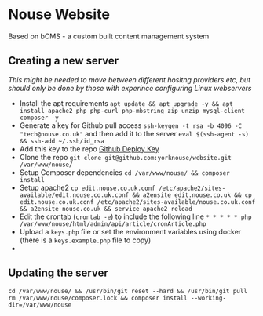 # Nouse Website

Based on bCMS - a custom built content management system

## Creating a new server 

_This might be needed to move between different hositng providers etc, but should only be done by those with experince configuring Linux webservers_

- Install the apt requirements `apt update && apt upgrade -y && apt install apache2 php php-curl php-mbstring zip unzip mysql-client composer -y`
- Generate a key for Github pull access `ssh-keygen -t rsa -b 4096 -C "tech@nouse.co.uk"` and then add it to the server `eval $(ssh-agent -s) && ssh-add ~/.ssh/id_rsa`
- Add this key to the repo [Github Deploy Key](https://github.com/yorknouse/website/settings/keys)
- Clone the repo `git clone git@github.com:yorknouse/website.git /var/www/nouse/`
- Setup Composer dependencies `cd /var/www/nouse/ && composer install`
- Setup apache2 `cp edit.nouse.co.uk.conf /etc/apache2/sites-available/edit.nouse.co.uk.conf && a2ensite edit.nouse.co.uk && cp edit.nouse.co.uk.conf /etc/apache2/sites-available/nouse.co.uk.conf && a2ensite nouse.co.uk && service apache2 reload`
- Edit the crontab (`crontab -e`) to include the following line `* * * * * php /var/www/nouse/html/admin/api/article/cronArticle.php`
- Upload a `keys.php` file or set the environment variables using docker (there is a `keys.example.php` file to copy)
- 
## Updating the server
```
cd /var/www/nouse/ && /usr/bin/git reset --hard && /usr/bin/git pull
rm /var/www/nouse/composer.lock && composer install --working-dir=/var/www/nouse
```